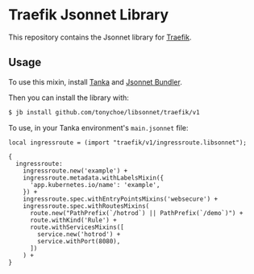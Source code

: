 # Traefik Jsonnet Library

This repository contains the Jsonnet library for [Traefik](https://traefik.io/).

## Usage

To use this mixin, install [Tanka](https://tanka.dev/) and [Jsonnet Bundler](https://tanka.dev/install#jsonnet-bundler).

Then you can install the library with:

```bash
$ jb install github.com/tonychoe/libsonnet/traefik/v1
```

To use, in your Tanka environment's `main.jsonnet` file:


```jsonnet
local ingressroute = (import "traefik/v1/ingressroute.libsonnet");

{
  ingressroute:
    ingressroute.new('example') +
    ingressroute.metadata.withLabelsMixin({
      'app.kubernetes.io/name': 'example',
    }) +
    ingressroute.spec.withEntryPointsMixins('websecure') +
    ingressroute.spec.withRoutesMixins(
      route.new("PathPrefix(`/hotrod`) || PathPrefix(`/demo`)") +
      route.withKind('Rule') +
      route.withServicesMixins([
        service.new('hotrod') +
        service.withPort(8080),
      ])
    ) +
}

```
